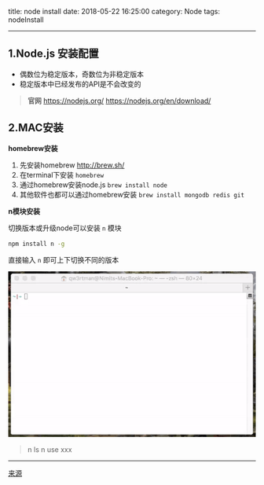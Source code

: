 title: node install
date: 2018-05-22 16:25:00
category: Node
tags: nodeInstall

---

## 1.Node.js 安装配置

* 偶数位为稳定版本，奇数位为非稳定版本
* 稳定版本中已经发布的API是不会改变的

> **官网**
> https://nodejs.org/
> https://nodejs.org/en/download/

## 2.MAC安装

**homebrew安装**

1. 先安装homebrew http://brew.sh/
2. 在terminal下安装 `homebrew`
3. 通过homebrew安装node.js
`brew install node`
4. 其他软件也都可以通过homebrew安装
`brew install mongodb redis git`


**n模块安装**

切换版本或升级node可以安装 `n` 模块
``` bash
npm install n -g
```

直接输入 `n` 即可上下切换不同的版本

![](5.nodeinstall/n.gif)

> n ls
> n use xxx

---

[来源](https://zhufengzhufeng.github.io/201802/html/5.nodeInstall.html)
